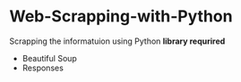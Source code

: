 # Web-Scrapping-with-Python
Scrapping the informatuion using Python 
<b>library requrired </b>
- Beautiful Soup
- Responses

